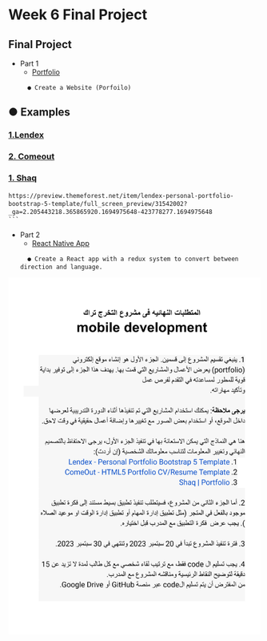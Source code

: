 # Week 6 Final Project


## Final Project
 - Part 1
      - [Portfolio]()
    ```
      ● Create a Website (Porfoilo)
    ```
## ● Examples
 ### [1.Lendex](https://preview.themeforest.net/item/lendex-personal-portfolio-bootstrap-5-template/full_screen_preview/31542002?_ga=2.205443218.365865920.1694975648-423778277.1694975648)
 ### [2. Comeout](https://comeout.netlify.app/demo/default/)
 ### [1. Shaq](https://shaq-portfolio.netlify.app/)


    https://preview.themeforest.net/item/lendex-personal-portfolio-bootstrap-5-template/full_screen_preview/31542002?_ga=2.205443218.365865920.1694975648-423778277.1694975648
    ```
    
 - Part 2
      - [React Native App]()
    ```
      ● Create a React app with a redux system to convert between direction and language.
    ```



<img src="./final-project.png" style="">

